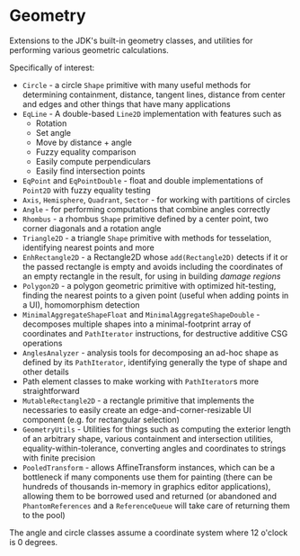 Geometry
========

Extensions to the JDK's built-in geometry classes, and utilities for performing
various geometric calculations.

Specifically of interest:

 * `Circle` - a circle `Shape` primitive with many useful methods for determining
containment, distance, tangent lines, distance from center and edges and other 
things that have many applications
 * `EqLine` - A double-based `Line2D` implementation with features such as
   * Rotation
   * Set angle
   * Move by distance + angle
   * Fuzzy equality comparison
   * Easily compute perpendiculars
   * Easily find intersection points
 * `EqPoint` and `EqPointDouble` - float and double implementations of `Point2D` 
with fuzzy equality testing
 * `Axis`, `Hemisphere`, `Quadrant`, `Sector` - for working with partitions of circles
 * `Angle` - for performing computations that combine angles correctly
 * `Rhombus` - a rhombus `Shape` primitive defined by a center point, two corner diagonals
and a rotation angle
 * `Triangle2D` - a triangle `Shape` primitive with methods for tesselation, identifying 
nearest points and more
 * `EnhRectangle2D` - a Rectangle2D whose `add(Rectangle2D)` detects if it or the passed
rectangle is empty and avoids including the coordinates of an empty rectangle in the
result, for using in building _damage regions_
 * `Polygon2D` - a polygon geometric primitive with optimized hit-testing, finding the
nearest points to a given point (useful when adding points in a UI), homomorphism detection
 * `MinimalAggregateShapeFloat` and `MinimalAggregateShapeDouble` - decomposes multiple
shapes into a minimal-footprint array of coordinates and `PathIterator` instructions,
for destructive additive CSG operations
 * `AnglesAnalyzer` - analysis tools for decomposing an ad-hoc shape as defined by its
`PathIterator`, identifying generally the type of shape and other details
 * Path element classes to make working with `PathIterator`s more straightforward
 * `MutableRectangle2D` - a rectangle primitive that implements the necessaries to
easily create an edge-and-corner-resizable UI component (e.g. for rectangular selection)
 * `GeometryUtils` - Utilities for things such as computing the exterior length of an
arbitrary shape, various containment and intersection utilities, equality-within-tolerance,
converting angles and coordinates to strings with finite precision
 * `PooledTransform` - allows AffineTransform instances, which can be a bottleneck
if many components use them for painting (there can be hundreds of thousands in-memory
in graphics editor applications), allowing them to be borrowed used and returned (or
abandoned and `PhantomReferences` and a `ReferenceQueue` will take care of returning them
to the pool)


The angle and circle classes assume a coordinate system where 12 o'clock is 0 degrees.

